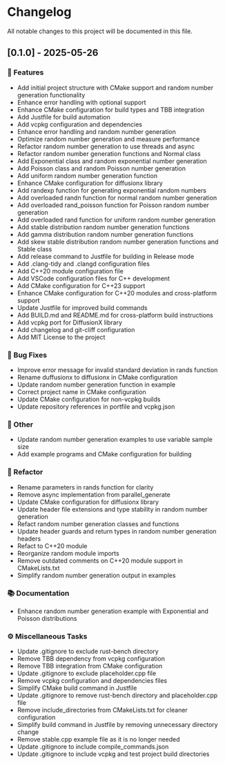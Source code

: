 # Changelog

All notable changes to this project will be documented in this file.

## [0.1.0] - 2025-05-26

### 🚀 Features

- Add initial project structure with CMake support and random number generation functionality
- Enhance error handling with optional support
- Enhance CMake configuration for build types and TBB integration
- Add Justfile for build automation
- Add vcpkg configuration and dependencies
- Enhance error handling and random number generation
- Optimize random number generation and measure performance
- Refactor random number generation to use threads and async
- Refactor random number generation functions and Normal class
- Add Exponential class and random exponential number generation
- Add Poisson class and random Poisson number generation
- Add uniform random number generation function
- Enhance CMake configuration for diffusionx library
- Add randexp function for generating exponential random numbers
- Add overloaded randn function for normal random number generation
- Add overloaded rand_poisson function for Poisson random number generation
- Add overloaded rand function for uniform random number generation
- Add stable distribution random number generation functions
- Add gamma distribution random number generation functions
- Add skew stable distribution random number generation functions and Stable class
- Add release command to Justfile for building in Release mode
- Add .clang-tidy and .clangd configuration files
- Add C++20 module configuration file
- Add VSCode configuration files for C++ development
- Add CMake configuration for C++23 support
- Enhance CMake configuration for C++20 modules and cross-platform support
- Update Justfile for improved build commands
- Add BUILD.md and README.md for cross-platform build instructions
- Add vcpkg port for DiffusionX library
- Add changelog and git-cliff configuration
- Add MIT License to the project

### 🐛 Bug Fixes

- Improve error message for invalid standard deviation in rands function
- Rename duffusionx to diffusionx in CMake configuration
- Update random number generation function in example
- Correct project name in CMake configuration
- Update CMake configuration for non-vcpkg builds
- Update repository references in portfile and vcpkg.json

### 💼 Other

- Update random number generation examples to use variable sample size
- Add example programs and CMake configuration for building

### 🚜 Refactor

- Rename parameters in rands function for clarity
- Remove async implementation from parallel_generate
- Update CMake configuration for diffusionx library
- Update header file extensions and type stability in random number generation
- Refact random number generation classes and functions
- Update header guards and return types in random number generation headers
- Refact to C++20 module
- Reorganize random module imports
- Remove outdated comments on C++20 module support in CMakeLists.txt
- Simplify random number generation output in examples

### 📚 Documentation

- Enhance random number generation example with Exponential and Poisson distributions

### ⚙️ Miscellaneous Tasks

- Update .gitignore to exclude rust-bench directory
- Remove TBB dependency from vcpkg configuration
- Remove TBB integration from CMake configuration
- Update .gitignore to exclude placeholder.cpp file
- Remove vcpkg configuration and dependencies files
- Simplify CMake build command in Justfile
- Update .gitignore to remove rust-bench directory and placeholder.cpp file
- Remove include_directories from CMakeLists.txt for cleaner configuration
- Simplify build command in Justfile by removing unnecessary directory change
- Remove stable.cpp example file as it is no longer needed
- Update .gitignore to include compile_commands.json
- Update .gitignore to include vcpkg and test project build directories

<!-- generated by git-cliff -->
